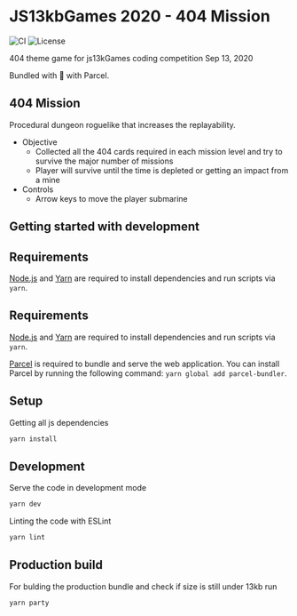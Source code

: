 # JS13kbGames 2020 - 404 Mission 
![CI](https://github.com/ByteDecoder/js13k2020/workflows/CI/badge.svg)
![License](https://img.shields.io/badge/license-MIT-green)

404 theme game for js13kGames coding competition Sep 13, 2020

Bundled with 🖤 with Parcel.

## 404 Mission

Procedural dungeon roguelike that increases the replayability. 

- Objective
  - Collected all the 404 cards required in each mission level and try to survive the major number of missions
  - Player will survive until the time is depleted or getting an impact from a mine
- Controls
  - Arrow keys to move the player submarine 
  
## Getting started with development

## Requirements

[Node.js](https://nodejs.org) and [Yarn](https://yarnpkg.com/) are required to install dependencies and run scripts via `yarn`.

## Requirements

[Node.js](https://nodejs.org) and [Yarn](https://yarnpkg.com/) are required to install dependencies and run scripts via `yarn`.

[Parcel](https://parceljs.org/getting_started.html) is required to bundle and serve the web application. You can install Parcel by running the following command: `yarn global add parcel-bundler`.

## Setup 

Getting all js dependencies

```bash
yarn install
```

## Development 

Serve the code in development mode

```bash
yarn dev
```

Linting the code with ESLint

```bash
yarn lint
```

## Production build

For bulding the production bundle and check if size is still under 13kb run

```bash
yarn party
```


